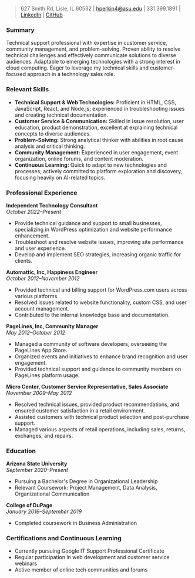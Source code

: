 > 627 Smith Rd, Lisle, IL 60532 | hperkin4@asu.edu | 331.399.1891 | [LinkedIn](https://www.linkedin.com/in/henryperkins/) | [GitHub](https://www.github.com/henryperkins/)

### Summary

Technical support professional with expertise in customer service, community management, and problem-solving. Proven ability to resolve technical challenges and effectively communicate solutions to diverse audiences. Adaptable to emerging technologies with a strong interest in cloud computing. Eager to leverage my technical skills and customer-focused approach in a technology sales role.

### Relevant Skills

- **Technical Support & Web Technologies:** Proficient in HTML, CSS, JavaScript, React, and Node.js; experienced in troubleshooting issues and creating technical documentation.
- **Customer Service & Communication:** Skilled in issue resolution, user education, product demonstration, excellent at explaining technical concepts to diverse audiences.
- **Problem-Solving:** Strong analytical thinker with abilities in root cause analysis and critical thinking.
- **Community Management:** Experienced in user engagement, event organization, online forums, and content moderation.
- **Continuous Learning:** Quick to adapt to new technologies and processes; actively committed to platform exploration and discovery, focusing heavily on AI-related topics.

### Professional Experience

**Independent Technology Consultant**  
*October 2022–Present*

- Provide technical guidance and support to small businesses, specializing in WordPress optimization and website performance enhancement.
- Troubleshoot and resolve website issues, improving site performance and user experience.
- Develop and implement SEO strategies, increasing organic traffic for clients.

**Automattic, Inc, Happiness Engineer**  
*October 2012–November 2012*

- Provided technical and billing support for WordPress.com users across various platforms.
- Resolved issues related to website functionality, custom CSS, and user account management.
- Contributed to the internal knowledge base and documentation.

**PageLines, Inc, Community Manager**  
*May 2012–October 2012*

- Managed a community of software developers, overseeing the PageLines App Store.
- Organized events and initiatives to enhance brand recognition and user engagement.
- Provided technical support and guidance to community members on PageLines platform usage.

**Micro Center, Customer Service Representative, Sales Associate**  
*November 2009–May 2012*

- Resolved technical issues, provided product recommendations, and ensured customer satisfaction in a retail environment.
- Assisted customers with technical product selection and post-purchase support.
- Managed various aspects of retail operations, including sales, returns, exchanges, and repairs.

### Education

**Arizona State University**  
*September 2020–Present*
- Pursuing a Bachelor's Degree in Organizational Leadership
- Relevant Coursework: Project Management, Data Analysis, Organizational Communication

**College of DuPage**  
*January 2016–September 2019*
- Completed coursework in Business Administration

### Certifications and Continuous Learning

- Currently pursuing Google IT Support Professional Certificate
- Regular participation in web development and customer service webinars
- Active member of online tech communities and forums
